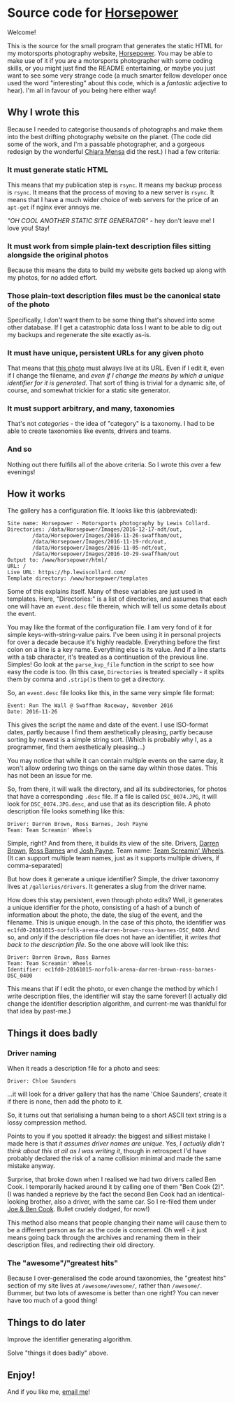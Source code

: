 # Source code for [Horsepower](https://hp.lewiscollard.com/)

Welcome!

This is the source for the small program that generates the static HTML for my motorsports photography website, [Horsepower](https://hp.lewiscollard.com/). You may be able to make use of it if you are a motorsports photographer with some coding skills, or you might just find the README entertaining, or maybe you just want to see some very strange code (a much smarter fellow developer once used the word "interesting" about this code, which is a _fantastic_ adjective to hear). I'm all in favour of you being here either way!

## Why I wrote this

Because I needed to categorise thousands of photographs and make them into the best drifting photography website on the planet. (The code did some of the work, and I'm a passable photographer, and a gorgeous redesign by the wonderful [Chiara Mensa](http://www.chiaramensa.com) did the rest.) I had a few criteria:

### It must generate static HTML

This means that my publication step is `rsync`. It means my backup process is `rsync`. It means that the process of moving to a new server is `rsync`. It means that I have a much wider choice of web servers for the price of an `apt-get` if nginx ever annoys me.

_"OH COOL ANOTHER STATIC SITE GENERATOR"_ - hey don't leave me! I love you! Stay!

### It must work from simple plain-text description files sitting alongside the original photos

Because this means the data to build my website gets backed up along with my photos, for no added effort.

### Those plain-text description files must be the canonical state of the photo

Specifically, I *don't* want them to be some thing that's shoved into some other database. If I get a catastrophic data loss I want to be able to dig out my backups and regenerate the site exactly as-is.

### It must have unique, persistent URLs for any given photo

That means that [this photo](https://hp.lewiscollard.com/galleries/drivers/joao-matos/0175b6-20160521-run-the-josh-payne-joao-matos-GV6W1774/) must always live at its URL. Even if I edit it, even if I change the filename, and _even if I change the means by which a unique identifier for it is generated_. That sort of thing is trivial for a dynamic site, of course, and somewhat trickier for a static site generator.

### It must support arbitrary, and many, taxonomies

That's not _categories_ - the idea of "category" is a taxonomy. I had to be able to create taxonomies like events, drivers and teams.

### And so

Nothing out there fulfills all of the above criteria. So I wrote this over a few evenings!

## How it works

The gallery has a configuration file. It looks like this (abbreviated):

```
Site name: Horsepower - Motorsports photography by Lewis Collard.
Directories: /data/Horsepower/Images/2016-12-17-ndt/out,
        /data/Horsepower/Images/2016-11-26-swaffham/out,
        /data/Horsepower/Images/2016-11-19-rdc/out,
        /data/Horsepower/Images/2016-11-05-ndt/out,
        /data/Horsepower/Images/2016-10-29-swaffham/out
Output to: /www/horsepower/html/
URL: /
Live URL: https://hp.lewiscollard.com/
Template directory: /www/horsepower/templates
```

Some of this explains itself. Many of these variables are just used in templates. Here, "Directories:" is a list of directories, and assumes that each one will have an `event.desc` file therein, which will tell us some details about the event.

You may like the format of the configuration file. I am very fond of it for simple keys-with-string-value pairs. I've been using it in personal projects for over a decade because it's highly readable. Everything before the first colon on a line is a key name. Everything else is its value. And if a line starts with a tab character, it's treated as a continuation of the previous line. Simples! Go look at the `parse_kvp_file` function in the script to see how easy the code is too. (In this case, `Directories` is treated specially - it splits them by comma and `.strip()`s them to get a directory.

So, an `event.desc` file looks like this, in the same very simple file format:

```
Event: Run The Wall @ Swaffham Raceway, November 2016
Date: 2016-11-26
```

This gives the script the name and date of the event. I use ISO-format dates, partly because I find them aesthetically pleasing, partly because sorting by newest is a simple string sort. (Which is probably why I, as a programmer, find them aesthetically pleasing...)

You may notice that while it can contain multiple events on the same day, it won't allow ordering two things on the same day within those dates. This has not been an issue for me.

So, from there, it will walk the directory, and all its subdirectories, for photos that have a corresponding `.desc` file. If a file is called `DSC_0074.JPG`, it will look for `DSC_0074.JPG.desc`, and use that as its description file. A photo description file looks something like this:

```
Driver: Darren Brown, Ross Barnes, Josh Payne
Team: Team Screamin' Wheels
```

Simple, right? And from there, it builds its view of the site. Drivers, [Darren Brown](https://hp.lewiscollard.com/galleries/drivers/darren-brown/), [Ross Barnes](https://hp.lewiscollard.com/galleries/drivers/ross-barnes/) and [Josh Payne](https://hp.lewiscollard.com/galleries/drivers/josh-payne/). Team name: [Team Screamin' Wheels](https://hp.lewiscollard.com/galleries/teams/team-screamin-wheels/). (It can support multiple team names, just as it supports multiple drivers, if comma-separated)

But how does it generate a unique identifier? Simple, the driver taxonomy lives at `/galleries/drivers`. It generates a slug from the driver name.

How does this stay persistent, even through photo edits? Well, it generates a unique identifier for the photo, consisting of a hash of a bunch of information about the photo, the date, the slug of the event, and the filename. This is unique enough. In the case of this photo, the identifier was `ec1fd0-20161015-norfolk-arena-darren-brown-ross-barnes-DSC_0400`. And so, and _only_ if the description file does not have an identifier, it _writes that back to the description file_. So the one above will look like this:

```
Driver: Darren Brown, Ross Barnes
Team: Team Screamin' Wheels
Identifier: ec1fd0-20161015-norfolk-arena-darren-brown-ross-barnes-DSC_0400
```

This means that if I edit the photo, or even change the method by which I write description files, the identifier will stay the same forever! (I actually did change the identifier description algorithm, and current-me was thankful for that idea by past-me.)

## Things it does badly

### Driver naming

When it reads a description file for a photo and sees:

```
Driver: Chloe Saunders
```

...it will look for a driver gallery that has the name 'Chloe Saunders', create it if there is none, then add the photo to it.

So, it turns out that serialising a human being to a short ASCII text string is a lossy compression method.

Points to you if you spotted it already: the biggest and silliest mistake I made here is that _it assumes driver names are unique_. Yes, _I actually didn't think about this at all as I was writing it_, though in retrospect I'd have probably declared the risk of a name collision minimal and made the same mistake anyway.

Surprise, that broke down when I realised we had two drivers called Ben Cook. I temporarily hacked around it by calling one of them "Ben Cook (2)". (I was handed a reprieve by the fact the second Ben Cook had an identical-looking brother, also a driver, with the same car. So I re-filed them under [Joe & Ben Cook](https://hp.lewiscollard.com/galleries/drivers/joe-amp-ben-cook/). Bullet crudely dodged, for now!)

This method also means that people changing their name will cause them to be a different person as far as the code is concerned. Oh well - it just means going back through the archives and renaming them in their description files, and redirecting their old directory.

### The "awesome"/"greatest hits"

Because I over-generalised the code around taxonomies, the "greatest hits" section of my site lives at `/awesome/awesome/`, rather than `/awesome/`. Bummer, but two lots of awesome is better than one right? You can never have too much of a good thing!

## Things to do later

Improve the identifier generating algorithm.

Solve "things it does badly" above.

## Enjoy!

And if you like me, [email me](mailto:lewiscollard@gmail.com)!
